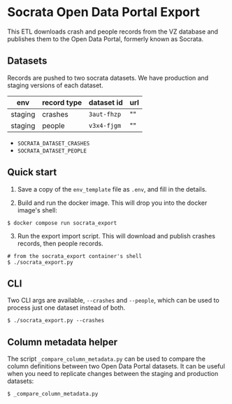 # Socrata Open Data Portal Export

This ETL downloads crash and people records from the VZ database and publishes them to the Open Data Portal, formerly known as Socrata.

## Datasets

Records are pushed to two socrata datasets. We have production and staging versions of each dataset. 

| env| record type |dataset id | url
|-|-|-|-
|staging|crashes|`3aut-fhzp` | ""
|staging|people|`v3x4-fjgm` | ""

- `SOCRATA_DATASET_CRASHES`
- `SOCRATA_DATASET_PEOPLE`

## Quick start

1. Save a copy of the `env_template` file as `.env`, and fill in the details.

2. Build and run the docker image. This will drop you into the docker image's shell:

```shell
$ docker compose run socrata_export
```

3. Run the export import script. This will download and publish crashes records, then people records.

```shell
# from the socrata_export container's shell
$ ./socrata_export.py
```

## CLI

Two CLI args are available, `--crashes` and `--people`, which can be used to process just one dataset instead of both.

```shell
$ ./socrata_export.py --crashes
```

## Column metadata helper

The script `_compare_column_metadata.py` can be used to compare the column definitions between two Open Data Portal datasets. It can be useful when you need to replicate changes between the staging and production datasets:

```shell
$ _compare_column_metadata.py
```
